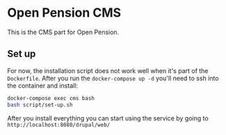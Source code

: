 # Open Pension CMS
This is the CMS part for Open Pension.

## Set up
For now, the installation script does not work well when it's part of the 
`Dockerfile`. After you run the `docker-compose up -d` you'll need to ssh into 
the container and install:

```bash
docker-compose exec cms bash
bash script/set-up.sh
```

After you install everything you can start using the service by going to 
`http://localhost:8080/drupal/web/`

